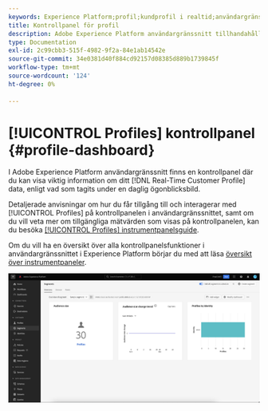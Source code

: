 ```yaml
---
keywords: Experience Platform;profil;kundprofil i realtid;användargränssnitt;anpassning;profilpanel;instrumentpanel
title: Kontrollpanel för profil
description: Adobe Experience Platform användargränssnitt tillhandahåller en kontrollpanel där du kan visa viktig information om dina kundprofildata i realtid.
type: Documentation
exl-id: 2c99cbb3-515f-4982-9f2a-84e1ab14542e
source-git-commit: 34e0381d40f884cd92157d08385d889b1739845f
workflow-type: tm+mt
source-wordcount: '124'
ht-degree: 0%

---
```


# [!UICONTROL Profiles] kontrollpanel {#profile-dashboard}

I Adobe Experience Platform användargränssnitt finns en kontrollpanel där du kan visa viktig information om ditt [!DNL Real-Time Customer Profile] data, enligt vad som tagits under en daglig ögonblicksbild.

Detaljerade anvisningar om hur du får tillgång till och interagerar med [!UICONTROL Profiles] på kontrollpanelen i användargränssnittet, samt om du vill veta mer om tillgängliga mätvärden som visas på kontrollpanelen, kan du besöka [[!UICONTROL Profiles] instrumentpanelsguide](../../dashboards/guides/profiles.md).

Om du vill ha en översikt över alla kontrollpanelsfunktioner i användargränssnittet i Experience Platform börjar du med att läsa [översikt över instrumentpaneler](../../dashboards/home.md).

![Kontrollpanelen Profil visas.](../images/profile-dashboard/dashboard-overview.png)
